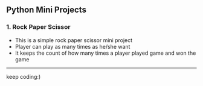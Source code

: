 ## Python Mini Projects
### 1. Rock Paper Scissor
   * This is a simple rock paper scissor mini project 
   * Player can play as many times as he/she want
   * It keeps the count of how many times a player played game and won the game
---

keep coding:)